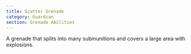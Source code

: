 ```yaml
---
title: Scatter Grenade
category: Guardian
section: Grenade Abilities
---
```


A grenade that splits into many submunitions and covers a large area with explosions.
